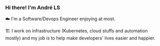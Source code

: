 ### Hi there!  I'm André LS 

☁️ I'm a Software/Devops Engineer enjoying at most.

🏗 I work on infrastructure (Kubernetes, cloud stuffs and automation mostly) and my job is to help make developers' lives easier and happier.

